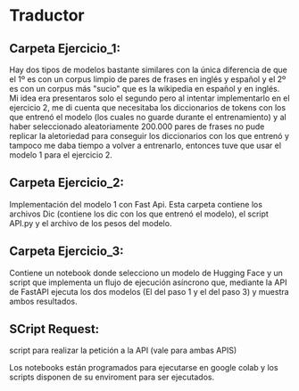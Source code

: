 # Traductor
## Carpeta Ejercicio_1: 
Hay dos tipos de modelos bastante similares con la única diferencia de que el 1º es con un corpus limpio de pares de frases en inglés y español y el 2º es con un corpus más 
"sucio" que es la wikipedia en español y en inglés. Mi idea era presentaros solo el segundo pero al intentar implementarlo en el ejercicio 2, me di cuenta que necesitaba los diccionarios de tokens con los que entrenó el modelo (los cuales no guarde durante el entrenamiento) y al haber seleccionado aleatoriamente 200.000 pares de frases no pude replicar la aletoriedad para conseguir los diccionarios con los que entrenó y tampoco me daba tiempo a volver a entrenarlo, entonces tuve que usar el modelo 1 para el ejercicio 2.

## Carpeta Ejercicio_2: 
Implementación del modelo 1 con Fast Api. Esta carpeta contiene los archivos Dic (contiene los dic con los que entrenó el modelo), el script API.py y el archivo de los pesos del modelo.

## Carpeta Ejercicio_3: 
Contiene un notebook donde selecciono un modelo de Hugging Face y un script que implementa un flujo de ejecución asíncrono que, mediante la API de FastAPI ejecuta los dos modelos (El del paso 1 y el del paso 3) y muestra ambos resultados.

## SCript Request:
script para realizar la petición a la API (vale para ambas APIS)

Los notebooks están programados para ejecutarse en google colab y los scripts disponen de su enviroment para ser ejecutados.
